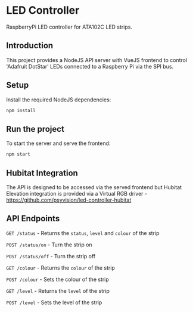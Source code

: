 # LED Controller
RaspberryPi LED controller for ATA102C LED strips.

## Introduction
This project provides a NodeJS API server with VueJS frontend to control 'Adafruit DotStar' LEDs connected to a Raspberry Pi via the SPI bus.

## Setup
Install the required NodeJS dependencies:

```bash
npm install
```

## Run the project
To start the server and serve the frontend:

```bash
npm start
```

## Hubitat Integration
The API is designed to be accessed via the served frontend but Hubitat Elevation integration is provided via a Virtual RGB driver - https://github.com/psyvision/led-controller-hubitat

## API Endpoints

`GET /status` - Returns the `status`, `level` and `colour` of the strip

`POST /status/on` - Turn the strip on

`POST /status/off` - Turn the strip off

`GET /colour` - Returns the `colour` of the strip

`POST /colour` - Sets the colour of the strip

`GET /level` - Returns the `level` of the strip

`POST /level` - Sets the level of the strip
